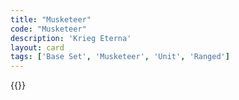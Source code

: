 ```yaml
---
title: "Musketeer"
code: "Musketeer"
description: 'Krieg Eterna'
layout: card
tags: ['Base Set', 'Musketeer', 'Unit', 'Ranged']
---
```

{{<card-detail-page code="Musketeer" artwork="The Musketeer by Ferdinand Roybet (1920)" attr="Plutarch" book="Sayings of the Spartans"/>}}